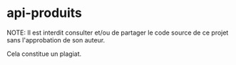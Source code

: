 # api-produits

NOTE: Il est interdit consulter et/ou de partager le code source de ce projet sans l'approbation de son auteur.

Cela constitue un plagiat.  